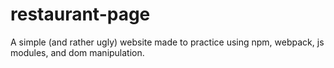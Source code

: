  # restaurant-page

A simple (and rather ugly) website made to practice using npm, webpack, js modules, and dom manipulation.
